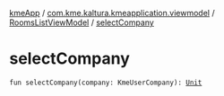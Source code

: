 [kmeApp](../../index.md) / [com.kme.kaltura.kmeapplication.viewmodel](../index.md) / [RoomsListViewModel](index.md) / [selectCompany](./select-company.md)

# selectCompany

`fun selectCompany(company: KmeUserCompany): `[`Unit`](https://kotlinlang.org/api/latest/jvm/stdlib/kotlin/-unit/index.html)
